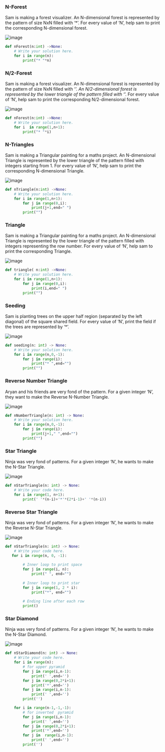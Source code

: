 ### N-Forest
Sam is making a forest visualizer. An N-dimensional forest is represented by the pattern of size NxN filled with ‘*’. For every value of ‘N’, help sam to print the corresponding N-dimensional forest.

![image](https://github.com/user-attachments/assets/ab9b1119-296b-4b86-ab0a-3cae44465da6)
```python
def nForest(n:int) ->None:
    # Write your solution here.
    for i in range(n):
        print("* "*n)
```

### N/2-Forest
Sam is making a forest visualizer. An N-dimensional forest is represented by the pattern of size NxN filled with ‘*’. An N/2-dimensional forest is represented by the lower triangle of the pattern filled with ‘*’. For every value of ‘N’, help sam to print the corresponding N/2-dimensional forest.

![image](https://github.com/user-attachments/assets/2de38d8e-d289-4acc-bfb3-94de7d24177b)
```python
def nForest(n:int) ->None:
    # Write your solution here.
    for i  in range(1,n+1):
        print("* "*i)
```

###  N-Triangles
Sam is making a Triangular painting for a maths project. An N-dimensional Triangle is represented by the lower triangle of the pattern filled with integers starting from 1. For every value of ‘N’, help sam to print the corresponding N-dimensional Triangle.

![image](https://github.com/user-attachments/assets/2d51c41c-db83-47c7-8550-82e81d317d2b)
```python
def nTriangle(n:int) ->None:
    # Write your solution here.
    for i in range(1,n+1):
        for j in range(0,i):
            print(j+1,end=" ")
        print("")
```

###  Triangle
Sam is making a Triangular painting for a maths project. An N-dimensional Triangle is represented by the lower triangle of the pattern filled with integers representing the row number. For every value of ‘N’, help sam to print the corresponding Triangle.

![image](https://github.com/user-attachments/assets/87f8b991-2957-4d3f-a7f7-3ca7579cb45b)
```python
def triangle( n:int) ->None:
    # Write your solution here.
    for i in range(1,n+1):
        for j in range(0,i):
            print(i,end=" ")
        print("")
```

### Seeding
Sam is planting trees on the upper half region (separated by the left diagonal) of the square shared field. For every value of ‘N’, print the field if the trees are represented by ‘*’.

![image](https://github.com/user-attachments/assets/a826f27a-61a6-4415-8d65-f81bf6bd19b0)
```python
def seeding(n: int) -> None:
    # Write your solution here.
    for i in range(n,0,-1):
        for j in range(i):
            print("* ",end="")
        print("")
```

### Reverse Number Triangle
Aryan and his friends are very fond of the pattern. For a given integer ‘N’, they want to make the Reverse N-Number Triangle.

![image](https://github.com/user-attachments/assets/028d3f0e-03b2-471e-b324-0c9691aec57a)
```python
def nNumberTriangle(n: int) -> None:
    # Write your solution here.
    for i in range(n,0,-1):
        for j in range(i):
            print(j+1," ",end="")
        print("")
```

### Star Triangle
Ninja was very fond of patterns. For a given integer ‘N’, he wants to make the N-Star Triangle.

![image](https://github.com/user-attachments/assets/24add8c4-ce23-4df1-b5a3-372634464dad)
```python
def nStarTriangle(n: int) -> None:
    # Write your code here.
    for i in range(1, n+1):
        print(' '*(n-i)+'*'*(2*i-1)+' '*(n-i))
```

### Reverse Star Triangle
Ninja was very fond of patterns. For a given integer ‘N’, he wants to make the Reverse N-Star Triangle.

![image](https://github.com/user-attachments/assets/2e2ecd5b-7f86-4ba9-af87-89e8a81c289c)
```python
def nStarTriangle(n: int) -> None:
    # Write your code here.
   for i in range(n, 0, -1):
    
        # Inner loop to print space
        for j in range(i, n):
            print(" ", end="")
        
        # Inner loop to print star
        for j in range(1, 2 * i):
            print("*", end="")
        
        # Ending line after each row
        print()
```

### Star Diamond
Ninja was very fond of patterns. For a given integer ‘N’, he wants to make the N-Star Diamond.

![image](https://github.com/user-attachments/assets/a7765084-c83a-4a3f-9746-3364b7f32fae)
```python
def nStarDiamond(n: int) -> None:
    # Write your code here.
    for i in range(n):
        # for upper pyramid
        for j in range(i,n-1):
            print(' ',end='')
        for j in range(0,2*i+1):
            print('*',end='')
        for j in range(i,n-1):
            print(' ',end='')
        print('')

    for i in range(n-1,-1,-1):
        # for inverted  pyramid
        for j in range(i,n-1):
            print(' ',end='')
        for j in range(0,2*i+1):
            print('*',end='')
        for j in  range(i,n-1):
            print(' ',end='')
        print('')
```
